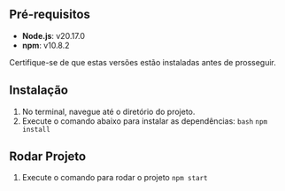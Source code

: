 ## Pré-requisitos
- **Node.js**: v20.17.0
- **npm**: v10.8.2

Certifique-se de que estas versões estão instaladas antes de prosseguir.

## Instalação
1. No terminal, navegue até o diretório do projeto.
2. Execute o comando abaixo para instalar as dependências:
   `bash`
   `npm install`

## Rodar Projeto
1. Execute o comando para rodar o projeto `npm start` 

